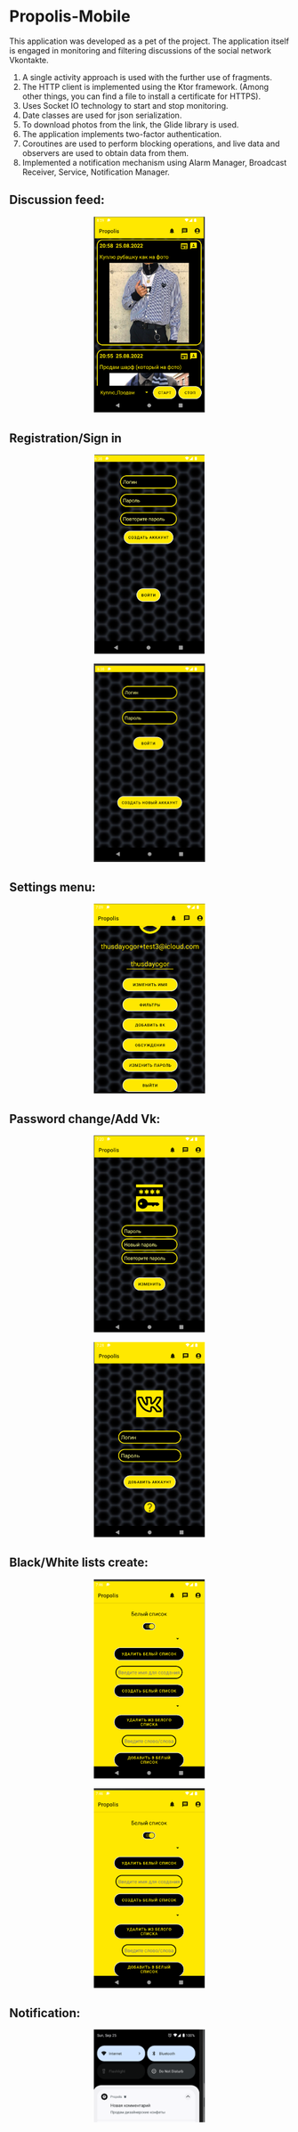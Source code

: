 # Propolis-Mobile
This application was developed as a pet of the project. The application itself is engaged in monitoring and filtering discussions of the social network Vkontakte. 
1) A single activity approach is used with the further use of fragments. 
2) The HTTP client is implemented using the Ktor framework. (Among other things, you can find a file to install a certificate for HTTPS). 
3) Uses Socket IO technology to start and stop monitoring. 
4) Date classes are used for json serialization. 
5) To download photos from the link, the Glide library is used. 
6) The application implements two-factor authentication.
7) Coroutines are used to perform blocking operations, and live data and observers are used to obtain data from them. 
8) Implemented a notification mechanism using Alarm Manager, Broadcast Receiver, Service, Notification Manager.


Discussion feed:
----
<p align="center">
<img src="https://github.com/thusdayogor/Propolis-Mobile/blob/main/image/8.png" width="200">
</p>


Registration/Sign in 
----
<p align="center">
<img src="https://github.com/thusdayogor/Propolis-Mobile/blob/main/image/1.png" width="198">
</p>

<p align="center">
<img src="https://github.com/thusdayogor/Propolis-Mobile/blob/main/image/2.png" width="200">
</p>


Settings menu:
----
<p align="center">
<img src="https://github.com/thusdayogor/Propolis-Mobile/blob/main/image/3.png" width="200">
</p>

Password change/Add Vk:
----
<p align="center">
<img src="https://github.com/thusdayogor/Propolis-Mobile/blob/main/image/5.png" width="200">
</p>

<p align="center">
<img src="https://github.com/thusdayogor/Propolis-Mobile/blob/main/image/4.png" width="200">
</p>




Black/White lists create:
----
<p align="center">
<img src="https://github.com/thusdayogor/Propolis-Mobile/blob/main/image/7.png" width="200">
</p>

<p align="center">
<img src="https://github.com/thusdayogor/Propolis-Mobile/blob/main/image/7.png" width="200">
</p>


Notification:
----
<p align="center">
<img src="https://github.com/thusdayogor/Propolis-Mobile/blob/main/image/9.png" width="200">
</p>


